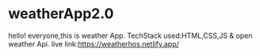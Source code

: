# weatherApp2.0
hello! everyone,this is weather App.
TechStack used:HTML,CSS,JS & open weather Api.
live link:https://weatherhos.netlify.app/
